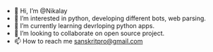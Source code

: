 - 👋 Hi, I’m @Nikalay
- 👀 I’m interested in python, developing different bots, web parsing.
- 🌱 I’m currently learning devrloping python apps.
- 💞️ I’m looking to collaborate on open source project.
- 📫 How to reach me sanskritpro@gmail.com

<!---
Nikalay/Nikalay is a ✨ special ✨ repository because its `README.md` (this file) appears on your GitHub profile.
You can click the Preview link to take a look at your changes.
--->
